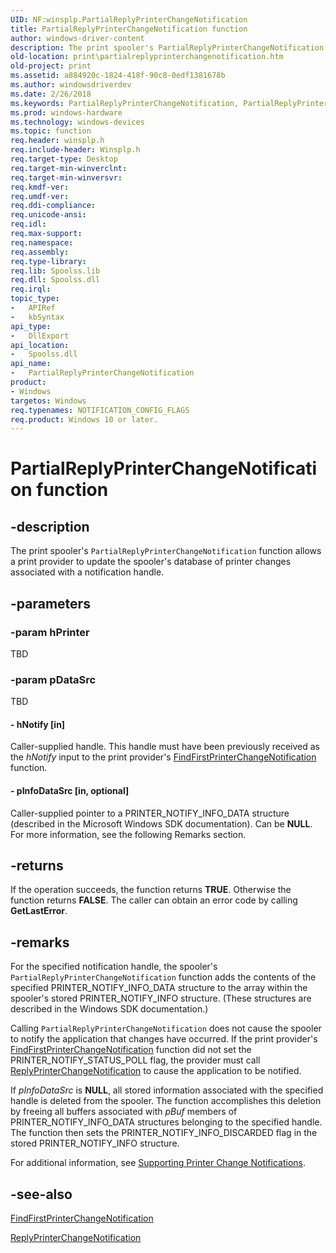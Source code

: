 ```yaml
---
UID: NF:winsplp.PartialReplyPrinterChangeNotification
title: PartialReplyPrinterChangeNotification function
author: windows-driver-content
description: The print spooler's PartialReplyPrinterChangeNotification function allows a print provider to update the spooler's database of printer changes associated with a notification handle.
old-location: print\partialreplyprinterchangenotification.htm
old-project: print
ms.assetid: a884920c-1824-418f-90c8-0edf1381678b
ms.author: windowsdriverdev
ms.date: 2/26/2018
ms.keywords: PartialReplyPrinterChangeNotification, PartialReplyPrinterChangeNotification function [Print Devices], print.partialreplyprinterchangenotification, spoolfnc_95f9f0ac-2340-463b-9c8d-6c27130020d9.xml, winsplp/PartialReplyPrinterChangeNotification
ms.prod: windows-hardware
ms.technology: windows-devices
ms.topic: function
req.header: winsplp.h
req.include-header: Winsplp.h
req.target-type: Desktop
req.target-min-winverclnt: 
req.target-min-winversvr: 
req.kmdf-ver: 
req.umdf-ver: 
req.ddi-compliance: 
req.unicode-ansi: 
req.idl: 
req.max-support: 
req.namespace: 
req.assembly: 
req.type-library: 
req.lib: Spoolss.lib
req.dll: Spoolss.dll
req.irql: 
topic_type:
-	APIRef
-	kbSyntax
api_type:
-	DllExport
api_location:
-	Spoolss.dll
api_name:
-	PartialReplyPrinterChangeNotification
product:
- Windows
targetos: Windows
req.typenames: NOTIFICATION_CONFIG_FLAGS
req.product: Windows 10 or later.
---
```


# PartialReplyPrinterChangeNotification function


## -description


The print spooler's <code>PartialReplyPrinterChangeNotification</code> function allows a print provider to update the spooler's database of printer changes associated with a notification handle.


## -parameters




### -param hPrinter

TBD


### -param pDataSrc

TBD




#### - hNotify [in]

Caller-supplied handle. This handle must have been previously received as the <i>hNotify</i> input to the print provider's <a href="https://msdn.microsoft.com/library/windows/hardware/ff548837">FindFirstPrinterChangeNotification</a> function.


#### - pInfoDataSrc [in, optional]

Caller-supplied pointer to a PRINTER_NOTIFY_INFO_DATA structure (described in the Microsoft Windows SDK documentation). Can be <b>NULL</b>. For more information, see the following Remarks section.


## -returns



If the operation succeeds, the function returns <b>TRUE</b>. Otherwise the function returns <b>FALSE</b>. The caller can obtain an error code by calling <b>GetLastError</b>.




## -remarks



For the specified notification handle, the spooler's <code>PartialReplyPrinterChangeNotification</code> function adds the contents of the specified PRINTER_NOTIFY_INFO_DATA structure to the array within the spooler's stored PRINTER_NOTIFY_INFO structure. (These structures are described in the Windows SDK documentation.)

Calling <code>PartialReplyPrinterChangeNotification</code> does not cause the spooler to notify the application that changes have occurred. If the print provider's <a href="https://msdn.microsoft.com/library/windows/hardware/ff548837">FindFirstPrinterChangeNotification</a> function did not set the PRINTER_NOTIFY_STATUS_POLL flag, the provider must call <a href="https://msdn.microsoft.com/library/windows/hardware/ff561959">ReplyPrinterChangeNotification</a> to cause the application to be notified.

If <i>pInfoDataSrc</i> is <b>NULL</b>, all stored information associated with the specified handle is deleted from the spooler. The function accomplishes this deletion by freeing all buffers associated with <i>pBuf</i> members of PRINTER_NOTIFY_INFO_DATA structures belonging to the specified handle. The function then sets the PRINTER_NOTIFY_INFO_DISCARDED flag in the stored PRINTER_NOTIFY_INFO structure.

For additional information, see <a href="https://msdn.microsoft.com/e75c6f89-9cef-4900-af89-edf1f7f786c7">Supporting Printer Change Notifications</a>.




## -see-also




<a href="https://msdn.microsoft.com/library/windows/hardware/ff548837">FindFirstPrinterChangeNotification</a>



<a href="https://msdn.microsoft.com/library/windows/hardware/ff561959">ReplyPrinterChangeNotification</a>
 

 

